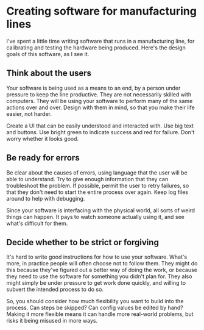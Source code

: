 # Creating software for manufacturing lines

I've spent a little time writing software that runs in a manufacturing line, for calibrating and testing the hardware being produced. Here's the design goals of this software, as I see it.

## Think about the users

Your software is being used as a means to an end, by a person under pressure to keep the line productive. They are not necessarily skilled with computers. They will be using your software to perform many of the same actions over and over. Design with them in mind, so that you make their life easier, not harder.

Create a UI that can be easily understood and interacted with. Use big text and buttons. Use bright green to indicate success and red for failure. Don't worry whether it looks good.

## Be ready for errors

Be clear about the causes of errors, using language that the user will be able to understand. Try to give enough information that they can troubleshoot the problem. If possible, permit the user to retry failures, so that they don't need to start the entire process over again. Keep log files around to help with debugging.

Since your software is interfacing with the physical world, all sorts of weird things can happen. It pays to watch someone actually using it, and see what's difficult for them.

## Decide whether to be strict or forgiving

It's hard to write good instructions for how to use your software. What's more, in practice people will often choose not to follow them. They might do this because they've figured out a better way of doing the work, or because they need to use the software for something you didn't plan for. They also might simply be under pressure to get work done quickly, and willing to subvert the intended process to do so.

So, you should consider how much flexibility you want to build into the process. Can steps be skipped? Can config values be edited by hand? Making it more flexible means it can handle more real-world problems, but risks it being misused in more ways.